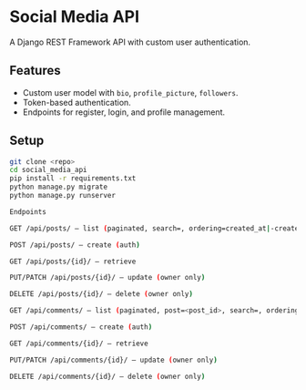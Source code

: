 # Social Media API

A Django REST Framework API with custom user authentication.

## Features
- Custom user model with `bio`, `profile_picture`, `followers`.
- Token-based authentication.
- Endpoints for register, login, and profile management.

## Setup
```bash
git clone <repo>
cd social_media_api
pip install -r requirements.txt
python manage.py migrate
python manage.py runserver

Endpoints

GET /api/posts/ — list (paginated, search=, ordering=created_at|-created_at)

POST /api/posts/ — create (auth)

GET /api/posts/{id}/ — retrieve

PUT/PATCH /api/posts/{id}/ — update (owner only)

DELETE /api/posts/{id}/ — delete (owner only)

GET /api/comments/ — list (paginated, post=<post_id>, search=, ordering=)

POST /api/comments/ — create (auth)

GET /api/comments/{id}/ — retrieve

PUT/PATCH /api/comments/{id}/ — update (owner only)

DELETE /api/comments/{id}/ — delete (owner only)